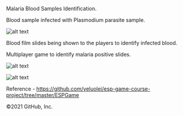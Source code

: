 Malaria Blood Samples Identification.

Blood sample infected with Plasmodium parasite sample.

![alt text](https://i.ibb.co/9HxcB2K/Embedded-Image.jpg)

Blood film slides being shown to the players to identify infected blood.

Multiplayer game to identify malaria positive slides.

![alt text](https://i.ibb.co/sJZNVc1/Embedded-Image.png)


![alt text](https://i.ibb.co/VNyLCM7/Embedded-Image-1.png)

Reference - https://github.com/yeluolei/esp-game-course-project/tree/master/ESPGame

©2021 GitHub, Inc.






